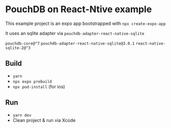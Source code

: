 # PouchDB on React-Ntive example

This example project is an expo app bootstrapped with `npx create-expo-app`

It uses an sqlite adapter via `pouchdb-adapter-react-native-sqlite`

`pouchdb-core@^7`
`pouchdb-adapter-react-native-sqlite@3.0.1`
`react-native-sqlite-2@^3`

## Build

- `yarn`
- `npx expo prebuild`
- `npx pod-install` (for ios)

## Run

- `yarn dev`
- Clean project & run via Xcode
